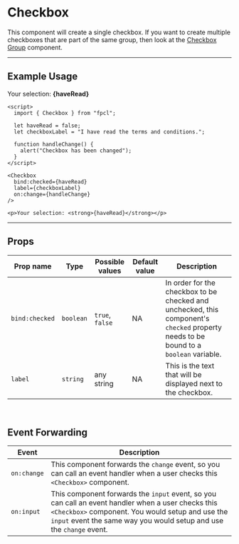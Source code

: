 <script lang="ts">
  import { Checkbox } from "/src/lib";

  let haveRead = false;
  let checkboxLabel = "I have read the terms and conditions.";

  function handleChange() {
    alert("Checkbox has been changed");
  }
</script>

# Checkbox
This component will create a single checkbox. If you want to create multiple checkboxes that are part of the same group, then look at the [Checkbox Group](/components/checkbox-group) component.

---

## Example Usage

<Checkbox
  bind:checked={haveRead}
  label={checkboxLabel}
  on:change={handleChange}
/>

<p>Your selection: <strong>{haveRead}</strong></p>

```svelte
<script>
  import { Checkbox } from "fpcl";

  let haveRead = false;
  let checkboxLabel = "I have read the terms and conditions.";

  function handleChange() {
    alert("Checkbox has been changed");
  }
</script>

<Checkbox
  bind:checked={haveRead}
  label={checkboxLabel}
  on:change={handleChange}
/>

<p>Your selection: <strong>{haveRead}</strong></p>
```

<hr>

## Props
| Prop name | Type | Possible values | Default value | Description |
| --------- | ---- | --------------- | ------------- | ----------- |
| `bind:checked` | `boolean` | `true`, `false` | NA | In order for the checkbox to be checked and unchecked, this component's `checked` property needs to be bound to a `boolean` variable. |
| `label` | `string` | any string | NA | This is the text that will be displayed next to the checkbox. |

<br>

## Event Forwarding
| Event | Description |
| ----- | ----------- |
| `on:change` | This component forwards the `change` event, so you can call an event handler when a user checks this `<Checkbox>` component. |
| `on:input` | This component forwards the `input` event, so you can call an event handler when a user checks this `<Checkbox>` component. You would setup and use the `input` event the same way you would setup and use the `change` event. |
